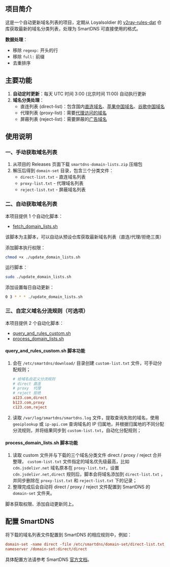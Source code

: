 ## 项目简介

这是一个自动更新域名列表的项目，定期从 Loyalsoldier 的 [v2ray-rules-dat](https://github.com/Loyalsoldier/v2ray-rules-dat) 仓库获取最新的域名分类列表，处理为 SmartDNS 可直接使用的格式。

**数据处理**：

- 移除 `regexp:` 开头的行
- 移除 `full:` 前缀
- 去重排序

## 主要功能

1. **自动定时更新**：每天 UTC 时间 3:00 (北京时间 11:00) 自动执行更新
3. **域名分类处理**：
   - 直连列表 (direct-list)：包含国内[直连域名](https://raw.githubusercontent.com/Loyalsoldier/v2ray-rules-dat/release/direct-list.txt)、[苹果中国域名](https://raw.githubusercontent.com/Loyalsoldier/v2ray-rules-dat/release/apple-cn.txt)、[谷歌中国域名](https://raw.githubusercontent.com/Loyalsoldier/v2ray-rules-dat/release/google-cn.txt)
   - 代理列表 (proxy-list)：需要[代理访问的域名](https://raw.githubusercontent.com/Loyalsoldier/v2ray-rules-dat/release/proxy-list.txt)
   - 屏蔽列表 (reject-list)：需要屏蔽的[广告域名](https://raw.githubusercontent.com/Loyalsoldier/v2ray-rules-dat/release/reject-list.txt)

## 使用说明

### 一、手动获取域名列表

1. 从项目的 Releases 页面下载 `smartdns-domain-lists.zip` 压缩包
2. 解压后得到 `domain-set` 目录，包含三个分类文件：
   - `direct-list.txt` - 直连域名列表
   - `proxy-list.txt` - 代理域名列表
   - `reject-list.txt` - 屏蔽域名列表

### 二、自动获取域名列表

本项目提供 1 个自动化脚本：

- [fetch_domain_lists.sh](https://github.com/nrjycyd/smartdns-domain-lists/blob/main/script-update/fetch_domain_lists.sh)

该脚本为主脚本，可以自动从预设仓库获取最新域名列表（直连/代理/拒绝三类）

添加脚本执行权限：

```bash
chmod +x ./update_domain_lists.sh
```

运行脚本：

```bash
sudo ./update_domain_lists.sh
```

添加设置每日自动更新：

```bash
0 3 * * * ./update_domain_lists.sh
```

### 三、自定义域名分流规则（可选项）

本项目提供 2 个自动化脚本：
- [query_and_rules_custom.sh](https://github.com/nrjycyd/smartdns-domain-lists/blob/main/script-update/query_and_rules_custom.sh)
- [process_domain_lists.sh](https://github.com/nrjycyd/smartdns-domain-lists/blob/main/script-update/process_domain_lists.sh)

#### query_and_rules_custom.sh 脚本功能

1. 会在 `/etc/smartdns/download/` 目录创建 `custom-list.txt` 文件，可手动分配规则；

    ```ini
    # 给域名自定义分流规则
    # direct 直连
    # proxy  代理
    # reject 拒绝
    a123.com,direct
    b123.com,proxy
    c123.com,reject
    ```

2. 读取 `/var/log/smartdns/smartdns.log` 文件，提取查询失败的域名，使用 `geoiplookup` 或 `ip-api.com` 查询域名的 IP 归属地，并根据归属地的不同分配分流规则，并将结果同步到 `custom-list.txt`，自动化分配规则；

#### process_domain_lists.sh 脚本功能

1. 读取 custom 文件并与下载的三个域名分类文件 direct / proxy / reject 合并整理， `custom-list.txt` 文件指定的域名优先级最高，比如 `cdn.jsdelivr.net` 域名原本在 `proxy-list.txt`，设置 `cdn.jsdelivr.net,direct` 规则后，脚本会将域名添加到 `direct-list.txt` ，并同步删除在 `proxy-list.txt` 和 `reject-list.txt` 下的记录；
2. 整理完成后会自动将 direct / proxy / reject 文件配置到 SmartDNS 的 `domain-set` 文件夹。

脚本获取权限、添加自动更新同上。

## 配置 SmartDNS

将下载的域名列表文件配置到 SmartDNS 的相应规则中，例如：

```ini
domain-set -name direct -file /etc/smartdns/domain-set/direct-list.txt
nameserver /domain-set:direct/direct
```

具体配置方法请参考 SmartDNS [官方文档](https://pymumu.github.io/smartdns/config/domain-set/)。
